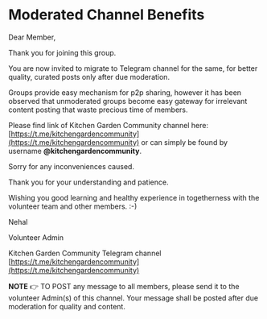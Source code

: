 # Moderated Channel Benefits

Dear Member,

Thank you for joining this group. 

You are now invited to migrate to Telegram channel for the same, for better quality, curated posts only after due moderation. 

Groups provide easy mechanism for p2p sharing, however it has been observed that unmoderated groups become easy gateway for irrelevant content posting that waste precious time of members.

Please find link of Kitchen Garden Community channel here: [https://t.me/kitchengardencommunity](https://t.me/kitchengardencommunity) or can simply be found by username **@kitchengardencommunity**. 

Sorry for any inconveniences caused.

Thank you for your understanding and patience. 

Wishing you good learning and healthy experience in togetherness with the volunteer team and other members. :-)


Nehal

Volunteer Admin

Kitchen Garden Community Telegram channel [https://t.me/kitchengardencommunity](https://t.me/kitchengardencommunity)


**NOTE** 👉 TO POST any message to all members, please send it to the volunteer Admin(s) of this channel. Your message shall be posted after due moderation for quality and content.

